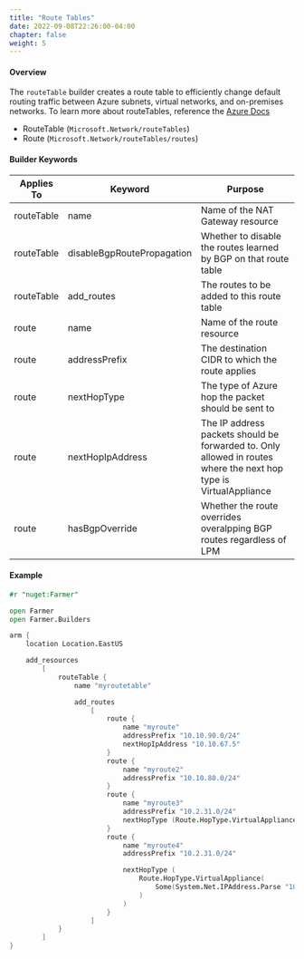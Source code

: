 ```yaml
---
title: "Route Tables"
date: 2022-09-08T22:26:00-04:00
chapter: false
weight: 5
---
```


#### Overview
The `routeTable` builder creates a route table to efficiently change default routing traffic between Azure subnets, virtual networks, and on-premises networks. To learn more about routeTables, reference the [Azure Docs](https://docs.microsoft.com/en-us/azure/virtual-network/manage-route-table)

* RouteTable (`Microsoft.Network/routeTables`)
* Route (`Microsoft.Network/routeTables/routes`)

#### Builder Keywords

| Applies To | Keyword | Purpose |
|-|-|-|
| routeTable | name | Name of the NAT Gateway resource |
| routeTable | disableBgpRoutePropagation | Whether to disable the routes learned by BGP on that route table |
| routeTable | add_routes | The routes to be added to this route table |
| route | name | Name of the route resource |
| route | addressPrefix | The destination CIDR to which the route applies |
| route | nextHopType | The type of Azure hop the packet should be sent to |
| route | nextHopIpAddress | The IP address packets should be forwarded to. Only allowed in routes where the next hop type is VirtualAppliance |
| route | hasBgpOverride | Whether the route overrides overalpping BGP routes regardless of LPM |

#### Example

```fsharp
#r "nuget:Farmer"

open Farmer
open Farmer.Builders

arm {
    location Location.EastUS

    add_resources
        [
            routeTable {
                name "myroutetable"

                add_routes
                    [
                        route {
                            name "myroute"
                            addressPrefix "10.10.90.0/24"
                            nextHopIpAddress "10.10.67.5"
                        }
                        route {
                            name "myroute2"
                            addressPrefix "10.10.80.0/24"
                        }
                        route {
                            name "myroute3"
                            addressPrefix "10.2.31.0/24"
                            nextHopType (Route.HopType.VirtualAppliance None)
                        }
                        route {
                            name "myroute4"
                            addressPrefix "10.2.31.0/24"

                            nextHopType (
                                Route.HopType.VirtualAppliance(
                                    Some(System.Net.IPAddress.Parse "10.2.31.2")
                                )
                            )
                        }
                    ]
            }
        ]
}
```